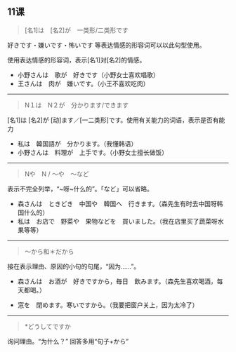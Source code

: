 ## 11课

> [名1]は　[名2]が　一类形/二类形です

好きです・嫌いです・怖いです 等表达情感的形容词可以以此句型使用。

使用表达情感的形容词，表示[名1]对[名2]的情感。

- 小野さんは　歌が　好きです（小野女士喜欢唱歌）
- 王さんは　肉が　嫌いです。（小王不喜欢吃肉）

---

> N１は　N２が　分かります/できます

[名1]は [名2]が [动]ます／[一二类形]です。使用有关能力的词语，表示是否有能力

- 私は　韓国語が　分かります。（我懂韩语）
- 小野さんは　料理が　上手です。（小野女士擅长做饭）

---

> Nや　N / 〜や　〜など

表示不完全列举，“~呀~什么的”。「など」可以省略。

- 森さんは　ときどき　中国や　韓国へ　行きます。（森先生有时去中国呀韩国什么的）
- 私は　お店で　野菜や　果物などを　買いました。（我在店里买了蔬菜呀水果等等）

---

> ～から和＊だから

接在表示理由、原因的小句的句尾，“因为……”。

- 森さんは　お酒が　好きですから，毎日　飲みます。（森先生喜欢喝酒，每天都喝。）

- 窓を　閉めます。寒いですから。（我要把窗户关上，因为太冷了）

---

> *どうしてですか

询问理由。“为什么？” 回答多用“句子+から”

